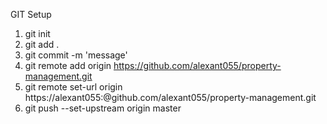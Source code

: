 GIT Setup

1. git init
2. git add .
3. git commit -m 'message'
4. git remote add origin https://github.com/alexant055/property-management.git
5. git remote set-url origin https://alexant055:<Github Token>@github.com/alexant055/property-management.git
6. git push --set-upstream origin master